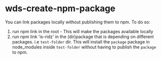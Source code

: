 <!-- @format -->

# wds-create-npm-package

You can link packages locally without publishing them to npm.
To do so:

1. run npm link in the root - This will make the packages available locally
2. run npm link 'is-ridz' in the (dir)package that is depending on different packages. i.e `test-folder` dir. This will install the `package` package in node_modules inside `test-folder` without having to publish the `package` to npm.
